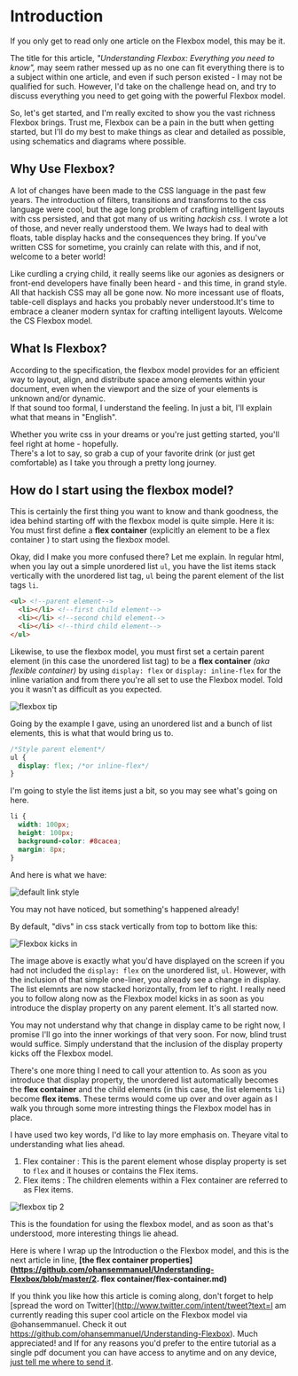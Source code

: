 # Introduction

If you only get to read only one article on the Flexbox model, this may be it.

The title for this article, _"Understanding Flexbox: Everything you need to know",_ may seem rather messed up as no one can fit everything there is to a subject within one article, and even if such person existed - I may not be qualified for such. 
However, I'd take on the challenge head on, and try to discuss everything you need to get going with the powerful Flexbox model.
 
So, let's get started, and I'm really excited to show you the vast richness Flexbox brings. Trust me, Flexbox can be a pain in the butt when getting started, but I'll do my best to make things as clear and detailed as possible, using schematics and diagrams where possible.

## Why Use Flexbox?
A lot of changes have been made to the CSS language in the past few years. The introduction of filters, transitions and transforms to the css language were cool, but the age long  problem of crafting intelligent layouts with css persisted, and that got many of us writing _hackish css_. I wrote a lot of those, and never really understood them. We lways had to deal with floats, table display hacks and the consequences they bring. If you've written CSS for sometime, you crainly can relate with this, and if not, welcome to a beter world!

Like curdling a crying child, it really seems like our agonies as designers or front-end developers have finally been heard - and this time, in grand style. All that hackish CSS may all be gone now. No more incessant use of floats, table-cell displays and hacks you probably never understood.It's time to embrace a cleaner modern syntax for crafting intelligent layouts. Welcome the CS Flexbox model.

## What Is Flexbox?
According to the specification, the flexbox model provides for an efficient way to layout, align, and distribute space among elements within your document, even when the viewport and the size of your elements is unknown and/or dynamic.  
If that sound too formal, I understand the feeling. In just a bit, I'll explain what that means in "English".

Whether you write css in your dreams or you're just getting started, you'll feel right at home - hopefully.  
There's a lot to say, so grab a cup of your favorite drink (or just get comfortable) as I take you through a pretty long journey. 


## How do I start using the flexbox model?
This is certainly the first thing you want to know and thank goodness, the idea behind starting off with the flexbox model is quite simple. Here it is: You must first define a **flex container** (explicitly an element to be a flex container ) to start using the flexbox model.

Okay, did I make you more confused there? Let me explain. In regular html, when you lay out a simple unordered list ```ul```, you have the list items stack vertically with the unordered list tag, `ul` being the parent element of the list tags `li`.

```html
<ul> <!--parent element-->
  <li></li> <!--first child element-->
  <li></li> <!--second child element-->
  <li></li> <!--third child element-->
</ul>
```

Likewise, to use the flexbox model, you must first set a certain parent element (in this case the unordered list tag) to be a **flex container** _(aka flexible container)_ by using `display: flex` or `display: inline-flex` for the inline variation and from there you're all set to use the Flexbox model. Told you it wasn't as difficult as you expected.

![flexbox tip](http://i1064.photobucket.com/albums/u363/Ohans_Emmanuel/flexbox-article/flexbox-tip-1_zps6y7o7rc2.jpg)

Going by the example I gave, using an unordered list and a bunch of list elements, this is what that would bring us to.

```css
/*Style parent element*/
ul {
  display: flex; /*or inline-flex*/
}
```

I'm going to style the list items just a bit, so you may see what's going on here. 

```css
li {
  width: 100px;
  height: 100px;
  background-color: #8cacea;
  margin: 8px;
}

```
And here is what we have: 

![default link style](http://i1064.photobucket.com/albums/u363/Ohans_Emmanuel/flexbox-article/Screenshot_3_zpsytzach4m.png)

You may not have noticed, but something's happened already! 

By default, "divs" in css stack vertically from top to bottom like this:

![Flexbox kicks in](http://i1064.photobucket.com/albums/u363/Ohans_Emmanuel/flexbox-article/Screenshot_2_zpsjvonxs0e.png)

The image above is exactly what you'd have displayed on the screen if you had not included the ```display: flex``` on the unordered list, ```ul```. However, with the inclusion of that simple one-liner, you already see a change in display. The list elemnts are now stacked horizontally, from lef to right. I really need you to follow along now as the Flexbox model kicks in as soon as you introduce the display property on any parent element. It's all started now.

You may not understand why that change in display came to be right now, I promise I'll go into the inner workings of that very soon. For now, blind trust would suffice. Simply understand that the inclusion of the display property kicks off the Flexbox model.

There's one more thing I need to call your attention to. As soon as you introduce that display property, the unordered list automatically becomes the **flex container** and the child elements (in this case, the list elements ```li```) become **flex items**. These terms would come up over and over again as I walk you through some more intresting  things the Flexbox model has in place.


I have used two key words, I'd like to lay more emphasis on. Theyare vital to understanding what lies ahead.

1. Flex container : This is the parent element whose display property is set to ```flex``` and it houses or contains the Flex items.
2. Flex items : The children elements within a Flex container are referred to as Flex items.


![flexbox tip 2](http://i1064.photobucket.com/albums/u363/Ohans_Emmanuel/flexbox-article/flexbox-tip-2_zpsgvnqmdhw.jpg)


This is the foundation for using the flexbox model, and as soon as that's understood, more interesting things lie ahead.

Here is where I wrap up the Introduction o the Flexbox model, and this is the next article in line, **[the flex container properties](https://github.com/ohansemmanuel/Understanding-Flexbox/blob/master/2. flex container/flex-container.md)**

If you think you like how this article is coming along, don't forget to help [spread the word on Twitter](http://www.twitter.com/intent/tweet?text=I am currently reading this super cool article on the Flexbox model via @ohansemmanuel. Check it out https://github.com/ohansemmanuel/Understanding-Flexbox). Much appreciated! and If for any reasons you'd prefer to the entire tutorial as a single pdf document you can have access to anytime and on any device, [just tell me where to send it](https://ohansemmanuel.typeform.com/to/zD5yI7).

